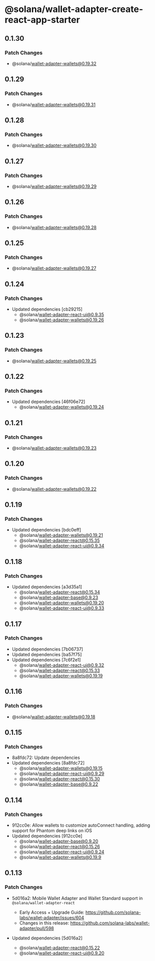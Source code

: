 # @solana/wallet-adapter-create-react-app-starter

## 0.1.30

### Patch Changes

-   @solana/wallet-adapter-wallets@0.19.32

## 0.1.29

### Patch Changes

-   @solana/wallet-adapter-wallets@0.19.31

## 0.1.28

### Patch Changes

-   @solana/wallet-adapter-wallets@0.19.30

## 0.1.27

### Patch Changes

-   @solana/wallet-adapter-wallets@0.19.29

## 0.1.26

### Patch Changes

-   @solana/wallet-adapter-wallets@0.19.28

## 0.1.25

### Patch Changes

-   @solana/wallet-adapter-wallets@0.19.27

## 0.1.24

### Patch Changes

-   Updated dependencies [cb29215]
    -   @solana/wallet-adapter-react-ui@0.9.35
    -   @solana/wallet-adapter-wallets@0.19.26

## 0.1.23

### Patch Changes

-   @solana/wallet-adapter-wallets@0.19.25

## 0.1.22

### Patch Changes

-   Updated dependencies [46f06e72]
    -   @solana/wallet-adapter-wallets@0.19.24

## 0.1.21

### Patch Changes

-   @solana/wallet-adapter-wallets@0.19.23

## 0.1.20

### Patch Changes

-   @solana/wallet-adapter-wallets@0.19.22

## 0.1.19

### Patch Changes

-   Updated dependencies [bdc0eff]
    -   @solana/wallet-adapter-wallets@0.19.21
    -   @solana/wallet-adapter-react@0.15.35
    -   @solana/wallet-adapter-react-ui@0.9.34

## 0.1.18

### Patch Changes

-   Updated dependencies [a3d35a1]
    -   @solana/wallet-adapter-react@0.15.34
    -   @solana/wallet-adapter-base@0.9.23
    -   @solana/wallet-adapter-wallets@0.19.20
    -   @solana/wallet-adapter-react-ui@0.9.33

## 0.1.17

### Patch Changes

-   Updated dependencies [7b06737]
-   Updated dependencies [ba57f75]
-   Updated dependencies [7c6f2e1]
    -   @solana/wallet-adapter-react-ui@0.9.32
    -   @solana/wallet-adapter-react@0.15.33
    -   @solana/wallet-adapter-wallets@0.19.19

## 0.1.16

### Patch Changes

-   @solana/wallet-adapter-wallets@0.19.18

## 0.1.15

### Patch Changes

-   8a8fdc72: Update dependencies
-   Updated dependencies [8a8fdc72]
    -   @solana/wallet-adapter-wallets@0.19.15
    -   @solana/wallet-adapter-react-ui@0.9.29
    -   @solana/wallet-adapter-react@0.15.30
    -   @solana/wallet-adapter-base@0.9.22

## 0.1.14

### Patch Changes

-   912cc0e: Allow wallets to customize autoConnect handling, adding support for Phantom deep links on iOS
-   Updated dependencies [912cc0e]
    -   @solana/wallet-adapter-base@0.9.20
    -   @solana/wallet-adapter-react@0.15.26
    -   @solana/wallet-adapter-react-ui@0.9.24
    -   @solana/wallet-adapter-wallets@0.19.9

## 0.1.13

### Patch Changes

-   5d016a2: Mobile Wallet Adapter and Wallet Standard support in `@solana/wallet-adapter-react`

    -   Early Access + Upgrade Guide: https://github.com/solana-labs/wallet-adapter/issues/604
    -   Changes in this release: https://github.com/solana-labs/wallet-adapter/pull/598

-   Updated dependencies [5d016a2]
    -   @solana/wallet-adapter-react@0.15.22
    -   @solana/wallet-adapter-react-ui@0.9.20
